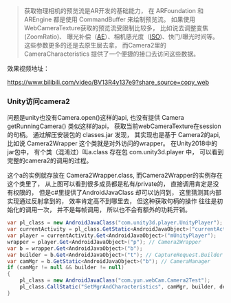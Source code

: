 

>获取物理相机的预览流是AR开发的基础能力， 在 ARFoundation 和 AREngine 都是使用 CommandBuffer 来绘制预览流。 如果使用WebCameraTexture获取的预览流受限制比较多， 比如说去调整变焦(ZoomRatio)、 曝光补偿（[AE][i2]）、相机感光度（[ISO][i5])、快门/曝光时间等。 这些参数更多的还是去原生层去拿， 而Camera2里的CameraCharacteristics 提供了一个便捷的接口去访问这些数据。



效果视频地址：

https://www.bilibili.com/video/BV13R4y137e9?share_source=copy_web





### Unity访问camera2


问题是unity也没有Camera.open()这样的api, 也没有提供  Camera getRunningCamera() 类似这样的api， 获取当前webCameraTexture在session的句柄。 通过解压安装包的 classes.jar 发现， 其实现也是基于 Camera2的api, 比如说 Camera2Wrapper 这个类就是对外访问的wrapper。   在Unity2018中的jar包中， 有个类（混淆过）叫a.class 存在包 com.unity3d.player 中， 可以看到完整的camera2的调用的过程。


这个a的实例就存放在 Camera2Wrapper.class,  而Camera2Wrapper的实例存在 这个类里了， 从上图可以看到很多成员都是私有/private的， 直接调用肯定是没有权限的， 但是c#里提供了AndroidJavaClass 却可以访问到， 这里猜测其内部实现通过反射拿到的， 效率肯定高不到哪里去， 但这种获取句柄的操作 往往是初始化的调用一次， 并不是每帧调用， 所以也不会有额外的功耗开销。

```csharp
var pl_class = new AndroidJavaClass("com.unity3d.player.UnityPlayer");
var currentActivity = pl_class.GetStatic<AndroidJavaObject>("currentActivity");
var player = currentActivity.Get<AndroidJavaObject>("mUnityPlayer");
wrapper = player.Get<AndroidJavaObject>("p"); // Camera2Wrapper
var b = wrapper.Get<AndroidJavaObject>("b");
var builder = b.Get<AndroidJavaObject>("t"); // CaptureRequest.Builder
var camMgr = b.GetStatic<AndroidJavaObject>("b"); // CameraManager
if (camMgr != null && builder != null)
{
    pl_class = new AndroidJavaClass("com.yun.webCam.Camera2Test");
    pl_class.CallStatic("SetMgrAndCharacteristics", camMgr, builder, devID.ToString());
}
```


[i1]: https://www.jianshu.com/p/9a2e66916fcb
[I2]: https://baike.baidu.com/item/AE模式
[i3]: https://forum.unity.com/threads/webcamtexture-on-android-focus-mode-fix.327956/
[i4]: https://github.com/huailiang/WebCam
[i5]: https://baike.baidu.com/item/iso/5397601#viewPageContent
[i6]: https://blog.csdn.net/qq_293